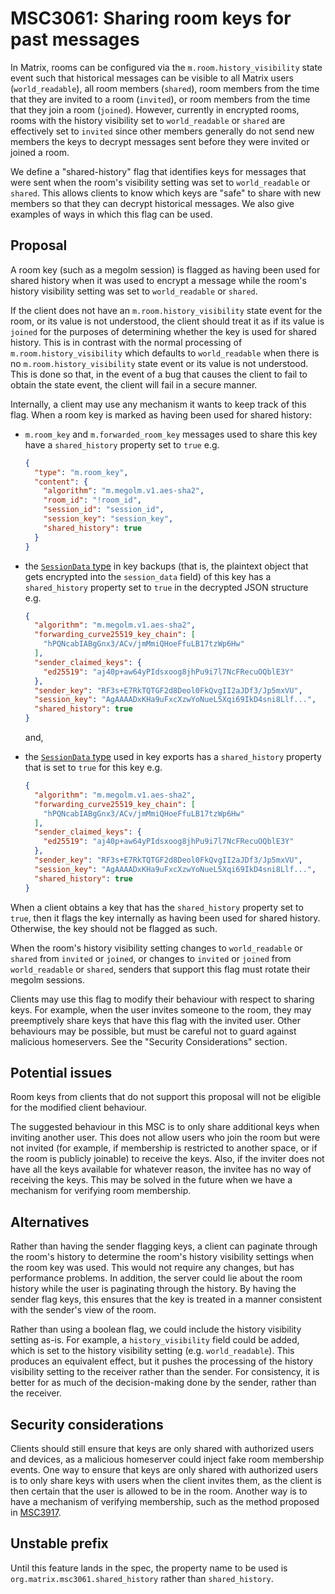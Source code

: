 # MSC3061: Sharing room keys for past messages

In Matrix, rooms can be configured via the `m.room.history_visibility` state
event such that historical messages can be visible to all Matrix users
(`world_readable`), all room members (`shared`), room members from the time
that they are invited to a room (`invited`), or room members from the time that
they join a room (`joined`).  However, currently in encrypted rooms, rooms with
the history visibility set to `world_readable` or `shared` are effectively
set to `invited` since other members generally do not send new members the keys
to decrypt messages sent before they were invited or joined a room.

We define a "shared-history" flag that identifies keys for messages that were
sent when the room's visibility setting was set to `world_readable` or
`shared`.  This allows clients to know which keys are "safe" to share with new
members so that they can decrypt historical messages.  We also give examples of
ways in which this flag can be used.


## Proposal

A room key (such as a megolm session) is flagged as having been used for shared
history when it was used to encrypt a message while the room's history
visibility setting was set to `world_readable` or `shared`.

If the client does not have an `m.room.history_visibility` state event for the
room, or its value is not understood, the client should treat it as if its
value is `joined` for the purposes of determining whether the key is used for
shared history.  This is in contrast with the normal processing of
`m.room.history_visibility` which defaults to `world_readable` when there is no
`m.room.history_visibility` state event or its value is not understood.  This
is done so that, in the event of a bug that causes the client to fail to obtain
the state event, the client will fail in a secure manner.

Internally, a client may use any mechanism it wants to keep track of this flag.
When a room key is marked as having been used for shared history:

- `m.room_key` and `m.forwarded_room_key` messages used to share this key have
  a `shared_history` property set to `true` e.g.

  ```json
  {
    "type": "m.room_key",
    "content": {
      "algorithm": "m.megolm.v1.aes-sha2",
      "room_id": "!room_id",
      "session_id": "session_id",
      "session_key": "session_key",
      "shared_history": true
    }
  }
  ```

- the [`SessionData` type](https://spec.matrix.org/unstable/client-server-api/#definition-sessiondata)
  in key backups (that is, the plaintext object that gets encrypted into the
  `session_data` field) of this key has a `shared_history` property set to
  `true` in the decrypted JSON structure e.g.

  ```json
  {
    "algorithm": "m.megolm.v1.aes-sha2",
    "forwarding_curve25519_key_chain": [
      "hPQNcabIABgGnx3/ACv/jmMmiQHoeFfuLB17tzWp6Hw"
    ],
    "sender_claimed_keys": {
      "ed25519": "aj40p+aw64yPIdsxoog8jhPu9i7l7NcFRecuOQblE3Y"
    },
    "sender_key": "RF3s+E7RkTQTGF2d8Deol0FkQvgII2aJDf3/Jp5mxVU",
    "session_key": "AgAAAADxKHa9uFxcXzwYoNueL5Xqi69IkD4sni8Llf...",
    "shared_history": true
  }
  ```

  and,
- the [`SessionData` type](https://spec.matrix.org/unstable/client-server-api/#key-export-format)
  used in key exports has a `shared_history` property that is set to `true` for
  this key e.g.

  ```json
  {
    "algorithm": "m.megolm.v1.aes-sha2",
    "forwarding_curve25519_key_chain": [
      "hPQNcabIABgGnx3/ACv/jmMmiQHoeFfuLB17tzWp6Hw"
    ],
    "sender_claimed_keys": {
      "ed25519": "aj40p+aw64yPIdsxoog8jhPu9i7l7NcFRecuOQblE3Y"
    },
    "sender_key": "RF3s+E7RkTQTGF2d8Deol0FkQvgII2aJDf3/Jp5mxVU",
    "session_key": "AgAAAADxKHa9uFxcXzwYoNueL5Xqi69IkD4sni8Llf...",
    "shared_history": true
  }
  ```

When a client obtains a key that has the `shared_history` property set to
`true`, then it flags the key internally as having been used for shared
history.  Otherwise, the key should not be flagged as such.

When the room's history visibility setting changes to `world_readable` or
`shared` from `invited` or `joined`, or changes to `invited` or `joined` from
`world_readable` or `shared`, senders that support this flag must rotate their
megolm sessions.

Clients may use this flag to modify their behaviour with respect to sharing
keys.  For example, when the user invites someone to the room, they may
preemptively share keys that have this flag with the invited user.  Other
behaviours may be possible, but must be careful not to guard against malicious
homeservers.  See the "Security Considerations" section.

## Potential issues

Room keys from clients that do not support this proposal will not be eligible
for the modified client behaviour.

The suggested behaviour in this MSC is to only share additional keys when
inviting another user.  This does not allow users who join the room but were
not invited (for example, if membership is restricted to another space, or if
the room is publicly joinable) to receive the keys.  Also, if the inviter does
not have all the keys available for whatever reason, the invitee has no way of
receiving the keys.  This may be solved in the future when we have a mechanism
for verifying room membership.

## Alternatives

Rather than having the sender flagging keys, a client can paginate through the
room's history to determine the room's history visibility settings when the
room key was used.  This would not require any changes, but has performance
problems.  In addition, the server could lie about the room history while the
user is paginating through the history.  By having the sender flag keys, this
ensures that the key is treated in a manner consistent with the sender's view
of the room.

Rather than using a boolean flag, we could include the history visibility
setting as-is.  For example, a `history_visibility` field could be added, which
is set to the history visibility setting (e.g. `world_readable`).  This
produces an equivalent effect, but it pushes the processing of the history
visibility setting to the receiver rather than the sender.  For consistency, it
is better for as much of the decision-making done by the sender, rather than
the receiver.

## Security considerations

Clients should still ensure that keys are only shared with authorized users and
devices, as a malicious homeserver could inject fake room membership events.
One way to ensure that keys are only shared with authorized users is to only
share keys with users when the client invites them, as the client is then
certain that the user is allowed to be in the room.  Another way is to have a
mechanism of verifying membership, such as the method proposed in
[MSC3917](https://github.com/matrix-org/matrix-spec-proposals/pull/3917).

## Unstable prefix

Until this feature lands in the spec, the property name to be used is
`org.matrix.msc3061.shared_history` rather than `shared_history`.
